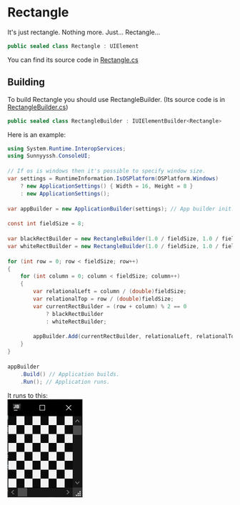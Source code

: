 <h1>Rectangle</h1>

It's just rectangle. Nothing more. Just... Rectangle...

```csharp
public sealed class Rectangle : UIElement
```
You can find its source code in <a href="https://github.com/sunnyyssh/Sunnyyssh.ConsoleUI/blob/master/Sunnyyssh.ConsoleUI/UIElements/Geometry/Rectangle/Rectangle.cs">Rectangle.cs</a>

<h2>Building</h2>
To build Rectangle you should use RectangleBuilder. (Its source code is in <a href="https://github.com/sunnyyssh/Sunnyyssh.ConsoleUI/blob/master/Sunnyyssh.ConsoleUI/UIElements/Geometry/Rectangle/RectangleBuilder.cs">RectangleBuilder.cs</a>)
<br/>

```csharp
public sealed class RectangleBuilder : IUIElementBuilder<Rectangle>
```


Here is an example:

```csharp
using System.Runtime.InteropServices;
using Sunnyyssh.ConsoleUI;

// If os is windows then it's possible to specify window size.
var settings = RuntimeInformation.IsOSPlatform(OSPlatform.Windows) 
    ? new ApplicationSettings() { Width = 16, Height = 8 }
    : new ApplicationSettings();

var appBuilder = new ApplicationBuilder(settings); // App builder init.

const int fieldSize = 8;

var blackRectBuilder = new RectangleBuilder(1.0 / fieldSize, 1.0 / fieldSize, Color.Black);
var whiteRectBuilder = new RectangleBuilder(1.0 / fieldSize, 1.0 / fieldSize, Color.White);

for (int row = 0; row < fieldSize; row++)
{
    for (int column = 0; column < fieldSize; column++)
    {
        var relationalLeft = column / (double)fieldSize;
        var relationalTop = row / (double)fieldSize;
        var currentRectBuilder = (row + column) % 2 == 0
            ? blackRectBuilder
            : whiteRectBuilder;

        appBuilder.Add(currentRectBuilder, relationalLeft, relationalTop); // Adds rect.
    }
}

appBuilder
    .Build() // Application builds.
    .Run(); // Application runs.
```

It runs to this:
<br/>
<img src="Rectangle.demo.png">

